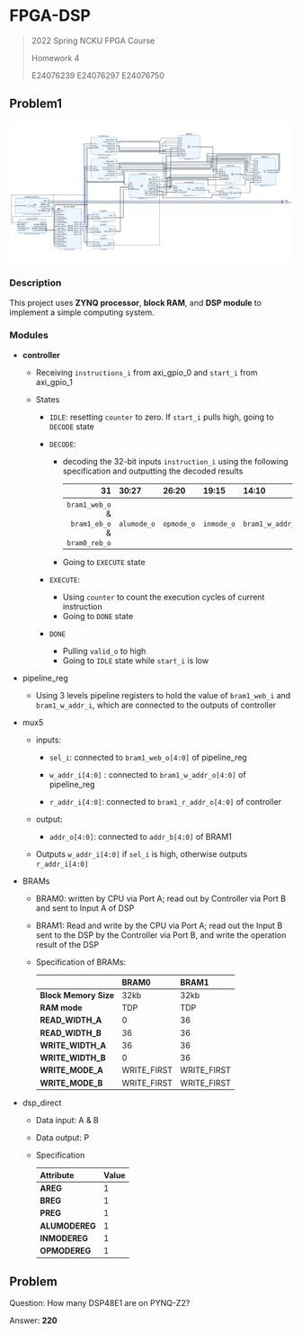# FPGA-DSP

> 2022 Spring NCKU FPGA Course
>
> Homework 4
>
> E24076239 E24076297 E24076750

## Problem1

![design](images/design.png)

### Description

This project uses **ZYNQ processor**, **block RAM**, and **DSP module** to implement a simple computing system.

### Modules

* **controller**

  * Receiving `instructions_i` from axi_gpio_0 and `start_i` from axi_gpio_1

  * States

    * `IDLE`: resetting `counter` to zero. If `start_i` pulls high, going to `DECODE` state

    * `DECODE`:

      * decoding the 32-bit inputs `instruction_i` using the following specification and outputting the decoded results

          |                                        31 | 30:27       | 26:20      | 19:15      | 14:10            | 9:5              | 4:0              |
          | ----------------------------------------: | ----------- | ---------- | ---------- | ---------------- | ---------------- | ---------------- |
          | `bram1_web_o` & `bram1_eb_o` & `bram0_reb_o` | `alumode_o` | `opmode_o` | `inmode_o` | `bram1_w_addr_o` | `bram1_r_addr_o` | `bram0_r_addr_o` |

      * Going to `EXECUTE` state

    * `EXECUTE`:

      * Using `counter` to count the execution cycles of current instruction
      * Going to `DONE` state

    * `DONE`

      * Pulling `valid_o` to high
      * Going to `IDLE` state while `start_i` is low

* pipeline_reg

  * Using 3 levels pipeline registers to hold the value of `bram1_web_i` and  `bram1_w_addr_i`, which are connected to the outputs of controller

* mux5

  * inputs:

    * `sel_i`: connected to `bram1_web_o[4:0]` of pipeline_reg

    * `w_addr_i[4:0]` : connected to `bram1_w_addr_o[4:0]` of pipeline_reg
    * `r_addr_i[4:0]`: connected to `bram1_r_addr_o[4:0]` of controller

  * output: 

    * `addr_o[4:0]`: connected to `addr_b[4:0]` of BRAM1

  * Outputs `w_addr_i[4:0]` if `sel_i` is high, otherwise outputs `r_addr_i[4:0]`

* BRAMs

  * BRAM0: written by CPU via Port A; read out by Controller via Port B and sent to Input A of DSP

  * BRAM1: Read and write by the CPU via Port A; read out the Input B sent to the DSP by the Controller via Port B, and write the operation result of the DSP

  * Specification of BRAMs:

    |                   | BRAM0 | BRAM1 |
    | ----------------- | ----- | ----- |
    | **Block Memory Size** | 32kb | 32kb |
    | **RAM mode** | TDP | TDP |
    | **READ_WIDTH_A** | 0 | 36 |
    | **READ_WIDTH_B** | 36 | 36 |
    | **WRITE_WIDTH_A** | 36 | 36 |
    | **WRITE_WIDTH_B** | 0 | 36 |
    | **WRITE_MODE_A** | WRITE_FIRST | WRITE_FIRST |
    | **WRITE_MODE_B** | WRITE_FIRST | WRITE_FIRST |

* dsp_direct

  * Data input: A & B

  * Data output: P

  * Specification

    | Attribute | Value |
    | -------- | ---- |
    | **AREG** | 1    |
    | **BREG** | 1 |
    | **PREG** | 1 |
    | **ALUMODEREG** | 1 |
    | **INMODEREG** | 1 |
    | **OPMODEREG** | 1 |




## Problem

Question: How many DSP48E1 are on PYNQ-Z2?

Answer: **220**
